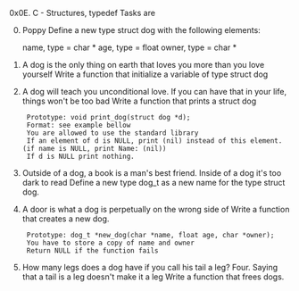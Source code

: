 0x0E. C - Structures, typedef
Tasks are

0. Poppy
	Define a new type struct dog with the following elements:

	name, type = char *
	age, type = float
	owner, type = char *
1. A dog is the only thing on earth that loves you more than you love yourself
	Write a function that initialize a variable of type struct dog
2. A dog will teach you unconditional love. If you can have that in your life, things won't be too bad
	Write a function that prints a struct dog

		Prototype: void print_dog(struct dog *d);
		Format: see example bellow
		You are allowed to use the standard library
		If an element of d is NULL, print (nil) instead of this element. (if name is NULL, print Name: (nil))
		If d is NULL print nothing.
3. Outside of a dog, a book is a man's best friend. Inside of a dog it's too dark to read
	Define a new type dog_t as a new name for the type struct dog.
4. A door is what a dog is perpetually on the wrong side of
	Write a function that creates a new dog.

		Prototype: dog_t *new_dog(char *name, float age, char *owner);
		You have to store a copy of name and owner
		Return NULL if the function fails
5. How many legs does a dog have if you call his tail a leg? Four. Saying that a tail is a leg doesn't make it a leg
	Write a function that frees dogs.

